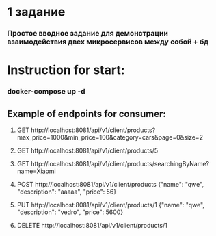 # 1 задание
### Простое вводное задание для демонстрации взаимодействия двех микросервисов между собой + бд

# Instruction for start:

### docker-compose up -d

## Example of endpoints for consumer:
1) GET http://localhost:8081/api/v1/client/products?max_price=1000&min_price=100&category=cars&page=0&size=2

2) GET http://localhost:8081/api/v1/client/products/5

3) GET http://localhost:8081/api/v1/client/products/searchingByName?name=Xiaomi

4) POST http://localhost:8081/api/v1/client/products {"name": "qwe", "description": "aaaaa", "price": 56}

5) PUT http://localhost:8081/api/v1/client/products/1 {"name": "qwe", "description": "vedro", "price": 5600}

6) DELETE http://localhost:8081/api/v1/client/products/1